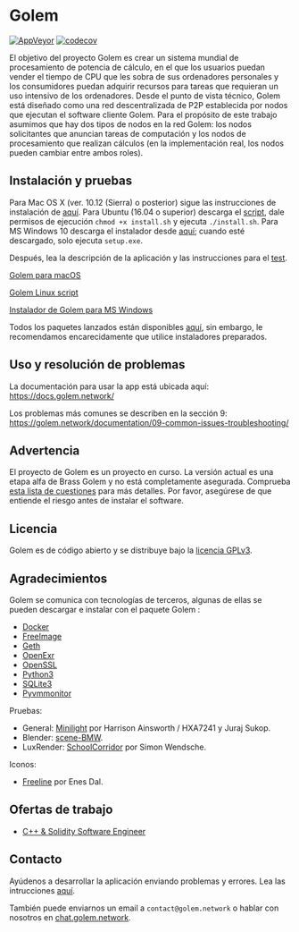 # Golem

[![AppVeyor](https://ci.appveyor.com/api/projects/status/ieb6fm74e0f74qm1?svg=true)](https://ci.appveyor.com/project/golemfactory/golem)
[![codecov](https://codecov.io/gh/golemfactory/golem/branch/develop/graph/badge.svg)](https://codecov.io/gh/golemfactory/golem)

El objetivo del proyecto Golem es crear un sistema mundial de procesamiento de potencia de cálculo, en el que los usuarios puedan vender el tiempo de CPU que les sobra de sus ordenadores personales y los consumidores puedan adquirir recursos para tareas que requieran un uso intensivo de los ordenadores. Desde el punto de vista técnico, Golem está diseñado como una red descentralizada de P2P establecida por nodos que ejecutan el software cliente Golem. Para el propósito de este trabajo asumimos que hay dos tipos de nodos en la red Golem: los nodos solicitantes que anuncian tareas de computación y los nodos de procesamiento que realizan cálculos (en la implementación real, los nodos pueden cambiar entre ambos roles).

## Instalación y pruebas

Para Mac OS X (ver. 10.12 (Sierra) o posterior) sigue las instrucciones de instalación de [aquí](https://github.com/golemfactory/homebrew-golem).
Para Ubuntu (16.04 o superior) descarga el [script](https://raw.githubusercontent.com/golemfactory/golem/develop/Installer/Installer_Linux/install.sh), dale permisos de ejecución `chmod +x install.sh` y ejecuta `./install.sh`.
Para MS Windows 10 descarga el instalador desde [aquí](https://github.com/golemfactory/golem/releases/); cuando esté descargado, solo ejecuta `setup.exe`.

Después, lea la descripción de la aplicación y las instrucciones para el [test](https://github.com/golemfactory/golem/wiki/Testing).

[Golem para macOS](https://github.com/golemfactory/homebrew-golem)

[Golem Linux script](https://raw.githubusercontent.com/golemfactory/golem/develop/Installer/Installer_Linux/install.sh)

[Instalador de Golem para MS Windows](https://github.com/golemfactory/golem/releases/)

Todos los paquetes lanzados están disponibles [aquí](https://github.com/golemfactory/golem/releases), sin embargo, le recomendamos encarecidamente que utilice instaladores preparados.

## Uso y resolución de problemas

La documentación para usar la app está ubicada aquí: https://docs.golem.network/

Los problemas más comunes se describen en la sección 9: https://golem.network/documentation/09-common-issues-troubleshooting/

## Advertencia

El proyecto de Golem es un proyecto en curso. La versión actual es una etapa alfa de Brass Golem y no está completamente asegurada. Comprueba [esta lista de cuestiones](https://github.com/golemfactory/golem/labels/security) para más detalles.
Por favor, asegúrese de que entiende el riesgo antes de instalar el software.

## Licencia

Golem es de código abierto y se distribuye bajo la [licencia GPLv3](https://www.gnu.org/licenses/gpl-3.0.html).

## Agradecimientos

Golem se comunica con tecnologías de terceros, algunas de ellas se pueden descargar e instalar con el paquete Golem :
* [Docker](https://www.docker.com/)
* [FreeImage](http://freeimage.sourceforge.net/)
* [Geth](https://github.com/ethereum/go-ethereum/wiki/geth)
* [OpenExr](http://www.openexr.com/)
* [OpenSSL](https://www.openssl.org/)
* [Python3](https://www.python.org/)
* [SQLite3](https://sqlite.org/index.html)
* [Pyvmmonitor](http://pyvmmonitor.com)

Pruebas:
* General: [Minilight](http://www.hxa.name/minilight) por Harrison Ainsworth / HXA7241 y Juraj Sukop.
* Blender: [scene-BMW](https://www.blender.org/download/demo-files/).
* LuxRender: [SchoolCorridor](http://www.luxrender.net/wiki/Show-off_pack) por Simon Wendsche.

Iconos:
* [Freeline](https://www.iconfinder.com/iconsets/freeline) por Enes Dal.

## Ofertas de trabajo

- [C++ & Solidity Software Engineer](docs/jobs/cpp_and_solidity_software_engineer.md)

## Contacto  

Ayúdenos a desarrollar la aplicación enviando problemas y errores. Lea las intrucciones
[aquí](https://github.com/golemfactory/golem/wiki/Testing).

También puede enviarnos un email a `contact@golem.network` o hablar con nosotros en [chat.golem.network](https://chat.golem.network).

